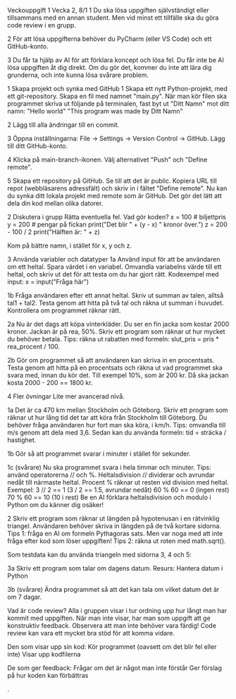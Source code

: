 Veckouppgift 1
Vecka 2, 8/1
1 Du ska lösa uppgiften självständigt eller tillsammans med en annan student. Men vid minst ett tillfälle ska du göra code review i en grupp.

2 För att lösa uppgifterna behöver du PyCharm (eller VS Code) och ett GitHub-konto.

3 Du får ta hjälp av AI för att förklara koncept och lösa fel. Du får inte be AI lösa uppgiften åt dig direkt. Om du gör det, kommer du inte att lära dig grunderna, och inte kunna lösa svårare problem.

1 Skapa projekt och synka med GitHub
1 Skapa ett nytt Python-projekt, med ett git-repository. Skapa en fil med namnet "main.py". När man kör filen ska programmet skriva ut följande på terminalen, fast byt ut "Ditt Namn" mot ditt namn:
"Hello world"
"This program was made by Ditt Namn"

2 Lägg till alla ändringar till en commit.

3 Öppna inställningarna: File → Settings → Version Control → GitHub. Lägg till ditt GitHub-konto.

4 Klicka på main-branch-ikonen. Välj alternativet "Push" och "Define remote".



5 Skapa ett repository på GitHub. Se till att det är public. Kopiera URL till repot (webbläsarens adressfält) och skriv in i fältet "Define remote". Nu kan du synka ditt lokala projekt med remote som är GitHub. Det gör det lätt att dela din kod mellan olika datorer.


2 Diskutera i grupp
Rätta eventuella fel. Vad gör koden?
x = 100  # biljettpris
y = 200  # pengar på fickan
print("Det blir " + (y - x) " kronor över.")
z = 200 - 100 / 2
print("Hälften är: " + z)

Kom på bättre namn, i stället för x, y och z.


3 Använda variabler och datatyper
1a Använd input för att be användaren om ett heltal. Spara värdet i en variabel. Omvandla variabelns värde till ett heltal, och skriv ut det för att testa om du har gjort rätt.
Kodexempel med input:
x = input("Fråga här")

1b Fråga användaren efter ett annat heltal. Skriv ut summan av talen, alltså tal1 + tal2.
Testa genom att hitta på två tal och räkna ut summan i huvudet. Kontrollera om programmet räknar rätt.


2a Nu är det dags att köpa vinterkläder. Du ser en fin jacka som kostar 2000 kronor. Jackan är på rea, 50%. Skriv ett program som räknar ut hur mycket du behöver betala.
Tips: räkna ut rabatten med formeln: slut_pris = pris * rea_procent / 100.

2b Gör om programmet så att användaren kan skriva in en procentsats.
Testa genom att hitta på en procentsats och räkna ut vad programmet ska svara med, innan du kör det. Till exempel 10%, som är 200 kr. Då ska jackan kosta 2000 - 200 == 1800 kr.



4 Fler övningar
Lite mer avancerad nivå.

1a Det är ca 470 km mellan Stockholm och Göteborg. Skriv ett program som räknar ut hur lång tid det tar att köra från Stockholm till Göteborg. Du behöver fråga användaren hur fort man ska köra, i km/h.
Tips: omvandla till m/s genom att dela med 3,6. Sedan kan du använda formeln: tid = sträcka / hastighet.

1b Gör så att programmet svarar i minuter i stället för sekunder.

1c (svårare) Nu ska programmet svara i hela timmar och minuter.
Tips: använd operatorerna // och %. Heltalsdivision // dividerar och avrundar nedåt till närmaste heltal. Procent % räknar ut resten vid division med heltal. Exempel:
3 // 2 == 1      (3 / 2 == 1.5, avrundar nedåt)
60 % 60 == 0  (ingen rest)
70 % 60 == 10  (10 i rest)
Be en AI förklara heltalsdivision och modulo i Python om du känner dig osäker!


2 Skriv ett program som räknar ut längden på hypotenusan i en rätvinklig triangel. Användaren behöver skriva in längden på de två kortare sidorna.
Tips 1: fråga en AI om formeln Pythagoras sats. Men var noga med att inte fråga efter kod som löser uppgiften!
Tips 2: räkna ut roten med math.sqrt().

Som testdata kan du använda triangeln med sidorna 3, 4 och 5:



3a Skriv ett program som talar om dagens datum.
Resurs: Hantera datum i Python 

3b (svårare) Ändra programmet så att det kan tala om vilket datum det är om 7 dagar.

Vad är code review?
Alla i gruppen visar i tur ordning upp hur långt man har kommit med uppgiften. När man inte visar, har man som uppgift att ge konstruktiv feedback. Observera att man inte behöver vara färdig! Code review kan vara ett mycket bra stöd för att komma vidare.

Den som visar upp sin kod:
Kör programmet (oavsett om det blir fel eller inte)
Visar upp kodfilerna

De som ger feedback:
Frågar om det är något man inte förstår
Ger förslag på hur koden kan förbättras

.
